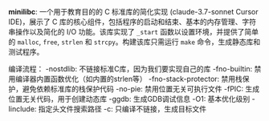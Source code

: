 **minilibc**: 一个用于教育目的的 C 标准库的简化实现 (claude-3.7-sonnet Cursor IDE)，展示了 C 库的核心组件，包括程序的启动和结束、基本的内存管理、字符串操作以及简化的 I/O 功能。该库实现了 `_start` 函数以设置环境，并提供了简单的 `malloc`, `free`, `strlen` 和 `strcpy`。构建该库只需运行 `make` 命令，生成静态库和测试程序。

编译流程：
-nostdlib: 不链接标准C库，因为我们要实现自己的库
-fno-builtin: 禁用编译器内置函数优化（如内置的strlen等）
-fno-stack-protector: 禁用栈保护，避免依赖标准库的栈保护代码
-no-pie: 禁用位置无关可执行文件
-fPIC: 生成位置无关代码，用于创建动态库
-ggdb: 生成GDB调试信息
-O1: 基本优化级别
-Iinclude: 指定头文件搜索路径
-c: 只编译不链接，生成目标文件